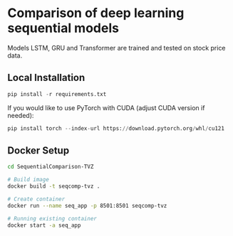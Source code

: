 # Comparison of deep learning sequential models

Models LSTM, GRU and Transformer are trained and tested on stock price data.

## Local Installation

```python 
pip install -r requirements.txt
```

If you would like to use PyTorch with CUDA (adjust CUDA version if needed):

```python 
pip install torch --index-url https://download.pytorch.org/whl/cu121
```

## Docker Setup

```bash
cd SequentialComparison-TVZ

# Build image
docker build -t seqcomp-tvz .

# Create container
docker run --name seq_app -p 8501:8501 seqcomp-tvz

# Running existing container
docker start -a seq_app
```